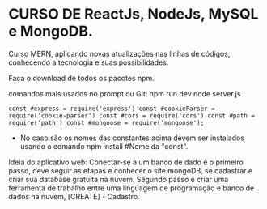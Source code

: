 # CURSO DE ReactJs, NodeJs, MySQL e MongoDB.

Curso MERN, aplicando novas atualizações nas linhas de códigos, conhecendo a tecnologia e suas possibilidades.

Faça o download de todos os pacotes npm. 

comandos mais usados no prompt ou Git:
npm run dev
node server.js 

<code>const #express = require('express')
const #cookieParser = require('cookie-parser')
const #cors = require('cors')
const #path = require('path')
const #mongoose = require('mongoose');</code>

- No caso são os nomes das constantes acima devem ser instalados usando o comando npm install #Nome da "const".

Ideia do aplicativo web: 
Conectar-se a um banco de dado é o primeiro passo, deve seguir as etapas e conhecer o site mongoDB, se cadastrar e criar sua database gratuita na nuvem.
Segundo passo é criar uma ferramenta de trabalho entre uma linguagem de programação e banco de dados na nuvem, [CREATE] - Cadastro.



